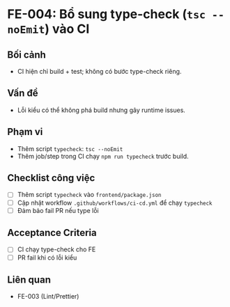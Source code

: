 # FE-004: Bổ sung type-check (`tsc --noEmit`) vào CI

## Bối cảnh
- CI hiện chỉ build + test; không có bước type-check riêng.

## Vấn đề
- Lỗi kiểu có thể không phá build nhưng gây runtime issues.

## Phạm vi
- Thêm script `typecheck`: `tsc --noEmit`
- Thêm job/step trong CI chạy `npm run typecheck` trước build.

## Checklist công việc
- [ ] Thêm script `typecheck` vào `frontend/package.json`
- [ ] Cập nhật workflow `.github/workflows/ci-cd.yml` để chạy `typecheck`
- [ ] Đảm bảo fail PR nếu type lỗi

## Acceptance Criteria
- [ ] CI chạy type-check cho FE
- [ ] PR fail khi có lỗi kiểu

## Liên quan
- FE-003 (Lint/Prettier)